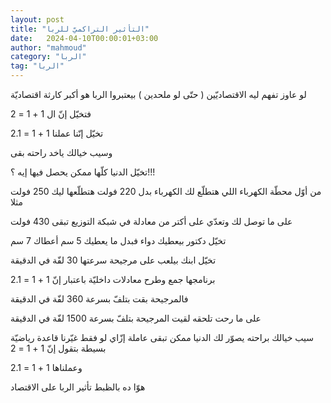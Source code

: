 ```yaml
---
layout: post
title: "التأثير التراكميّ للربا"
date:   2024-04-10T00:00:01+03:00
author: "mahmoud"
category: "الربا"
tag: "الربا"
---
```



لو عاوز تفهم ليه الاقتصاديّين ( حتّى لو ملحدين ) بيعتبروا
الربا هو أكبر كارثة اقتصاديّة

فتخيّل إنّ ال 1 + 1 = 2

تخيّل إنّنا عملنا 1 + 1 = 2.1

وسيب خيالك ياخد راحته بقى




تخيّل الدنيا كلّها ممكن يحصل فيها إيه ؟!!!

من أوّل محطّة الكهرباء اللي هتطلّع لك الكهرباء بدل 220 فولت
هتطلّعها ليك 250 فولت مثلا

على ما توصل لك وتعدّي على أكتر من معادلة في شبكة التوزيع
تبقى 430 فولت




تخيّل دكتور بيعطيك دواء فبدل ما يعطيك 5 سم أعطاك 7
سم




تخيّل ابنك بيلعب على مرجيحة سرعتها 30 لفّة في
الدقيقة

برنامجها جمع وطرح معادلات داخليّة باعتبار إنّ 1 + 1 =
2.1

فالمرجيحة بقت بتلفّ بسرعة 360 لفّة في الدقيقة

على ما رحت تلحقه لقيت المرجيحة بتلفّ بسرعة 1500 لفّة في
الدقيقة




سيب خيالك براحته يصوّر لك الدنيا ممكن تبقى عاملة إزّاي لو
فقط غيّرنا قاعدة رياضيّة بسيطة بتقول إنّ 1 + 1 = 2

وعملناها 1 + 1 = 2.1

هوّا ده بالظبط تأثير الربا على الاقتصاد
